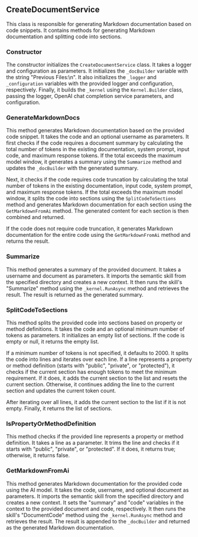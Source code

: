 ## CreateDocumentService

This class is responsible for generating Markdown documentation based on code snippets. It contains methods for generating Markdown documentation and splitting code into sections.

### Constructor

The constructor initializes the `CreateDocumentService` class. It takes a logger and configuration as parameters. It initializes the `_docBuilder` variable with the string "Previous Files:\n". It also initializes the `_logger` and `_configuration` variables with the provided logger and configuration, respectively. Finally, it builds the `_kernel` using the `Kernel.Builder` class, passing the logger, OpenAI chat completion service parameters, and configuration.

### GenerateMarkdownDocs

This method generates Markdown documentation based on the provided code snippet. It takes the code and an optional username as parameters. It first checks if the code requires a document summary by calculating the total number of tokens in the existing documentation, system prompt, input code, and maximum response tokens. If the total exceeds the maximum model window, it generates a summary using the `Summarize` method and updates the `_docBuilder` with the generated summary.

Next, it checks if the code requires code truncation by calculating the total number of tokens in the existing documentation, input code, system prompt, and maximum response tokens. If the total exceeds the maximum model window, it splits the code into sections using the `SplitCodeToSections` method and generates Markdown documentation for each section using the `GetMarkdownFromAi` method. The generated content for each section is then combined and returned.

If the code does not require code truncation, it generates Markdown documentation for the entire code using the `GetMarkdownFromAi` method and returns the result.

### Summarize

This method generates a summary of the provided document. It takes a username and document as parameters. It imports the semantic skill from the specified directory and creates a new context. It then runs the skill's "Summarize" method using the `_kernel.RunAsync` method and retrieves the result. The result is returned as the generated summary.

### SplitCodeToSections

This method splits the provided code into sections based on property or method definitions. It takes the code and an optional minimum number of tokens as parameters. It initializes an empty list of sections. If the code is empty or null, it returns the empty list.

If a minimum number of tokens is not specified, it defaults to 2000. It splits the code into lines and iterates over each line. If a line represents a property or method definition (starts with "public", "private", or "protected"), it checks if the current section has enough tokens to meet the minimum requirement. If it does, it adds the current section to the list and resets the current section. Otherwise, it continues adding the line to the current section and updates the current token count.

After iterating over all lines, it adds the current section to the list if it is not empty. Finally, it returns the list of sections.

### IsPropertyOrMethodDefinition

This method checks if the provided line represents a property or method definition. It takes a line as a parameter. It trims the line and checks if it starts with "public", "private", or "protected". If it does, it returns true; otherwise, it returns false.

### GetMarkdownFromAi

This method generates Markdown documentation for the provided code using the AI model. It takes the code, username, and optional document as parameters. It imports the semantic skill from the specified directory and creates a new context. It sets the "summary" and "code" variables in the context to the provided document and code, respectively. It then runs the skill's "DocumentCode" method using the `_kernel.RunAsync` method and retrieves the result. The result is appended to the `_docBuilder` and returned as the generated Markdown documentation.
